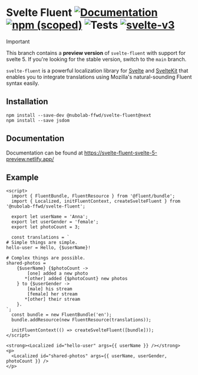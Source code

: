 # Svelte Fluent [![Documentation](https://img.shields.io/badge/-Documentation-blue)](https://svelte-fluent-svelte-5-preview.netlify.app/) [![npm (scoped)](https://img.shields.io/npm/v/@nubolab-ffwd/svelte-fluent)](https://www.npmjs.com/package/@nubolab-ffwd/svelte-fluent) ![Tests](https://github.com/nubolab-ffwd/svelte-fluent/workflows/Tests/badge.svg) [![svelte-v3](https://img.shields.io/badge/svelte-v3-blueviolet.svg)](https://svelte.dev)

> [!IMPORTANT]
> This branch contains a **preview version** of `svelte-fluent` with support for svelte 5.
> If you're looking for the stable version, switch to the `main` branch.

`svelte-fluent` is a powerful localization library for
[Svelte](https://svelte.dev/) and [SvelteKit](https://kit.svelte.dev/)
that enables you to integrate translations using Mozilla's natural-sounding Fluent syntax easily.

## Installation

```
npm install --save-dev @nubolab-ffwd/svelte-fluent@next
npm install --save jsdom
```

## Documentation

Documentation can be found at https://svelte-fluent-svelte-5-preview.netlify.app/

## Example

```svelte
<script>
  import { FluentBundle, FluentResource } from '@fluent/bundle';
  import { Localized, initFluentContext, createSvelteFluent } from '@nubolab-ffwd/svelte-fluent';

  export let userName = 'Anna';
  export let userGender = 'female';
  export let photoCount = 3;

  const translations = `
# Simple things are simple.
hello-user = Hello, {$userName}!

# Complex things are possible.
shared-photos =
    {$userName} {$photoCount ->
        [one] added a new photo
       *[other] added {$photoCount} new photos
    } to {$userGender ->
        [male] his stream
        [female] her stream
       *[other] their stream
    }.
`;
  const bundle = new FluentBundle('en');
  bundle.addResource(new FluentResource(translations));

  initFluentContext(() => createSvelteFluent([bundle]));
</script>

<strong><Localized id="hello-user" args={{ userName }} /></strong>
<p>
  <Localized id="shared-photos" args={{ userName, userGender, photoCount }} />
</p>
```
